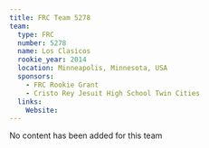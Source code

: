 ```yaml
---
title: FRC Team 5278
team:
  type: FRC
  number: 5278
  name: Los Clasicos
  rookie_year: 2014
  location: Minneapolis, Minnesota, USA
  sponsors:
    - FRC Rookie Grant
    - Cristo Rey Jesuit High School Twin Cities
  links:
    Website: 
---
```

No content has been added for this team